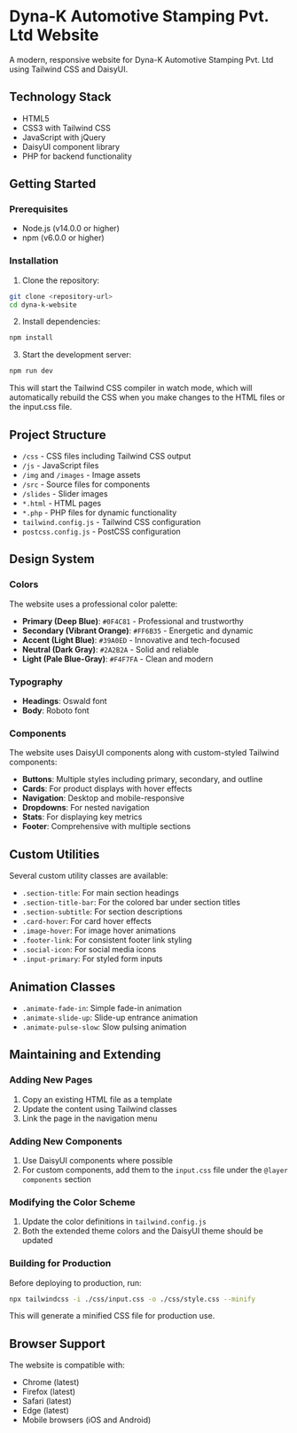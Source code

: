 # Dyna-K Automotive Stamping Pvt. Ltd Website

A modern, responsive website for Dyna-K Automotive Stamping Pvt. Ltd using Tailwind CSS and DaisyUI.

## Technology Stack

- HTML5
- CSS3 with Tailwind CSS
- JavaScript with jQuery
- DaisyUI component library
- PHP for backend functionality

## Getting Started

### Prerequisites

- Node.js (v14.0.0 or higher)
- npm (v6.0.0 or higher)

### Installation

1. Clone the repository:
```bash
git clone <repository-url>
cd dyna-k-website
```

2. Install dependencies:
```bash
npm install
```

3. Start the development server:
```bash
npm run dev
```

This will start the Tailwind CSS compiler in watch mode, which will automatically rebuild the CSS when you make changes to the HTML files or the input.css file.

## Project Structure

- `/css` - CSS files including Tailwind CSS output
- `/js` - JavaScript files
- `/img` and `/images` - Image assets
- `/src` - Source files for components
- `/slides` - Slider images
- `*.html` - HTML pages
- `*.php` - PHP files for dynamic functionality
- `tailwind.config.js` - Tailwind CSS configuration
- `postcss.config.js` - PostCSS configuration

## Design System

### Colors

The website uses a professional color palette:

- **Primary (Deep Blue)**: `#0F4C81` - Professional and trustworthy
- **Secondary (Vibrant Orange)**: `#FF6B35` - Energetic and dynamic
- **Accent (Light Blue)**: `#39A0ED` - Innovative and tech-focused
- **Neutral (Dark Gray)**: `#2A2B2A` - Solid and reliable
- **Light (Pale Blue-Gray)**: `#F4F7FA` - Clean and modern

### Typography

- **Headings**: Oswald font
- **Body**: Roboto font

### Components

The website uses DaisyUI components along with custom-styled Tailwind components:

- **Buttons**: Multiple styles including primary, secondary, and outline
- **Cards**: For product displays with hover effects
- **Navigation**: Desktop and mobile-responsive
- **Dropdowns**: For nested navigation
- **Stats**: For displaying key metrics
- **Footer**: Comprehensive with multiple sections

## Custom Utilities

Several custom utility classes are available:

- `.section-title`: For main section headings
- `.section-title-bar`: For the colored bar under section titles
- `.section-subtitle`: For section descriptions
- `.card-hover`: For card hover effects
- `.image-hover`: For image hover animations
- `.footer-link`: For consistent footer link styling
- `.social-icon`: For social media icons
- `.input-primary`: For styled form inputs

## Animation Classes

- `.animate-fade-in`: Simple fade-in animation
- `.animate-slide-up`: Slide-up entrance animation
- `.animate-pulse-slow`: Slow pulsing animation

## Maintaining and Extending

### Adding New Pages

1. Copy an existing HTML file as a template
2. Update the content using Tailwind classes
3. Link the page in the navigation menu

### Adding New Components

1. Use DaisyUI components where possible
2. For custom components, add them to the `input.css` file under the `@layer components` section

### Modifying the Color Scheme

1. Update the color definitions in `tailwind.config.js`
2. Both the extended theme colors and the DaisyUI theme should be updated

### Building for Production

Before deploying to production, run:

```bash
npx tailwindcss -i ./css/input.css -o ./css/style.css --minify
```

This will generate a minified CSS file for production use.

## Browser Support

The website is compatible with:

- Chrome (latest)
- Firefox (latest)
- Safari (latest)
- Edge (latest)
- Mobile browsers (iOS and Android) 